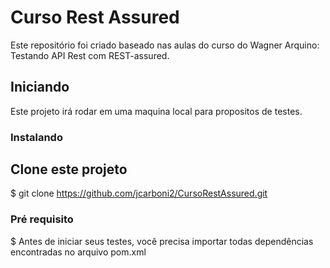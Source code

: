 # Curso Rest Assured

Este repositório foi criado baseado nas aulas do curso do Wagner Arquino: Testando API Rest com REST-assured.


## Iniciando

Este projeto irá rodar em uma maquina local para propositos de testes.


### Instalando

## Clone este projeto

$ git clone https://github.com/jcarboni2/CursoRestAssured.git


### Pré requisito

$ Antes de iniciar seus testes, você precisa importar todas dependências encontradas no arquivo pom.xml
